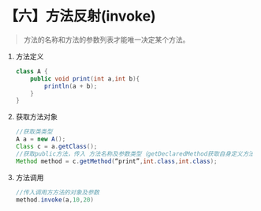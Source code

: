 # 【六】方法反射(invoke)

> 方法的名称和方法的参数列表才能唯一决定某个方法。



1. 方法定义

   ```java
   class A {
       public void print(int a,int b){
           println(a + b);
       }
   }
   ```

2. 获取方法对象

   ```java
   //获取类类型
   A a = new A();
   Class c = a.getClass();
   //获取public方法，传入 方法名称及参数类型（getDeclaredMethod获取自身定义方法）
   Method method = c.getMethod(“print”,int.class,int.class);
   ```

3. 方法调用

   ```java
   //传入调用方方法的对象及参数
   method.invoke(a,10,20)
   ```

   